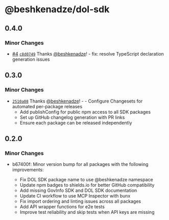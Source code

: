 # @beshkenadze/dol-sdk

## 0.4.0

### Minor Changes

- [#4](https://github.com/beshkenadze/us-legal-tools/pull/4) [`c8d0749`](https://github.com/beshkenadze/us-legal-tools/commit/c8d0749b85fc7b89ca269953e3a3ea3298f6229c) Thanks [@beshkenadze](https://github.com/beshkenadze)! - fix: resolve TypeScript declaration generation issues

## 0.3.0

### Minor Changes

- [`2510a08`](https://github.com/beshkenadze/us-legal-tools/commit/2510a08f87d35c7cf37ebc6197045d562e34a314) Thanks [@beshkenadze](https://github.com/beshkenadze)! - - Configure Changesets for automated per-package releases
  - Add publishConfig for public npm access to all SDK packages
  - Set up GitHub changelog generation with PR links
  - Ensure each package can be released independently

## 0.2.0

### Minor Changes

- b67400f: Minor version bump for all packages with the following improvements:

  - Fix DOL SDK package name to use @beshkenadze namespace
  - Update npm badges to shields.io for better GitHub compatibility
  - Add missing GovInfo SDK and DOL SDK documentation
  - Update CI workflow to use MCP Inspector with bunx
  - Fix import ordering and linting issues across all packages
  - Add API wrapper functions for e2e tests
  - Improve test reliability and skip tests when API keys are missing
